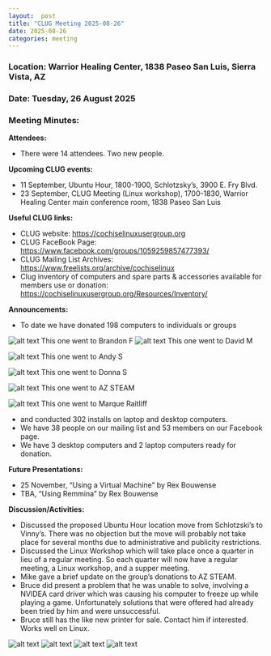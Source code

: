 ```yaml
---
layout:  post
title: "CLUG Meeting 2025-08-26"
date: 2025-08-26
categories: meeting
---
```


### Location: Warrior Healing Center, 1838 Paseo San Luis, Sierra Vista, AZ

### Date: Tuesday, 26 August 2025
### Meeting Minutes:

**Attendees:** 
 * There were 14 attendees.  Two new people.

**Upcoming CLUG events:**
 * 11 September, Ubuntu Hour, 1800-1900, Schlotzsky’s, 3900 E. Fry Blvd.
 * 23 September, CLUG Meeting (Linux workshop), 1700-1830, Warrior Healing Center main conference room, 1838 Paseo San Luis

**Useful CLUG links:**
 * CLUG website:  https://cochiselinuxusergroup.org
 * CLUG FaceBook Page:  https://www.facebook.com/groups/1059259857477393/
 * CLUG Mailing List Archives: https://www.freelists.org/archive/cochiselinux
 * Clug inventory of computers and spare parts & accessories available for members use or donation:  https://cochiselinuxusergroup.org/Resources/Inventory/
          
**Announcements:**
 * To date we have donated 198 computers to individuals or groups

![alt text](https://raw.githubusercontent.com/CochiseLinuxUsersGroup/CochiseLinuxUsersGroup.github.io/master/images2/rsz_computer_donated_to_brandon_fisher.jpg)
This one went to Brandon F
![alt text](https://raw.githubusercontent.com/CochiseLinuxUsersGroup/CochiseLinuxUsersGroup.github.io/master/images2/rsz_computer_donated_to_david_mckim.jpg)
This one went to David M

![alt text](https://raw.githubusercontent.com/CochiseLinuxUsersGroup/CochiseLinuxUsersGroup.github.io/master/images2/rsz_computer_donated_to_andy_shaw.jpg)
This one went to Andy S

![alt text](https://raw.githubusercontent.com/CochiseLinuxUsersGroup/CochiseLinuxUsersGroup.github.io/master/images2/rsz_computer_donated_to_donna_sicovitch.jpg)
This one went to Donna S

![alt text](https://raw.githubusercontent.com/CochiseLinuxUsersGroup/CochiseLinuxUsersGroup.github.io/master/images2/rsz_computer_donated_to_az_steam.jpg)
This one went to AZ STEAM

![alt text](https://raw.githubusercontent.com/CochiseLinuxUsersGroup/CochiseLinuxUsersGroup.github.io/master/images2/rsz_computer_donated_to_marque_ratlif.jpg)
This one went to Marque Raitliff

 * and conducted 302 installs on laptop and desktop computers.
 * We have 38 people on our mailing list and 53 members on our Facebook page.
 * We have 3 desktop computers and 2 laptop computers ready for donation.

**Future Presentations:**
 * 25 November, “Using a Virtual Machine” by Rex Bouwense
 * TBA, “Using Remmina” by Rex Bouwense

**Discussion/Activities:**
 * Discussed the proposed Ubuntu Hour location move from Schlotzski’s to Vinny’s.  There was no objection but the move will probably not take place for several months due to administrative and publicity restrictions.
 * Discussed the Linux Workshop which will take place once a quarter in lieu of a regular meeting.  So each quarter will now have a regular meeting, a Linux workshop, and a supper meeting.
 * Mike gave a brief update on the group’s donations to AZ STEAM.
 * Bruce did present a problem that he was unable to solve, involving a NVIDEA card driver which was causing his computer to freeze up while playing a game.  Unfortunately solutions that were offered had already been tried by him and were unsuccessful.
 * Bruce still has the like new printer for sale.  Contact him if interested.  Works well on Linux.

![alt text](https://raw.githubusercontent.com/CochiseLinuxUsersGroup/CochiseLinuxUsersGroup.github.io/master/images2/rsz_clug_mtg_2025-08-26_1.jpg)
![alt text](https://raw.githubusercontent.com/CochiseLinuxUsersGroup/CochiseLinuxUsersGroup.github.io/master/images2/rsz_clug_mtg_2025-08-26_2.jpg)
![alt text](https://raw.githubusercontent.com/CochiseLinuxUsersGroup/CochiseLinuxUsersGroup.github.io/master/images2/rsz_clug_mtg_2025-08-26_3.jpg)
![alt text](https://raw.githubusercontent.com/CochiseLinuxUsersGroup/CochiseLinuxUsersGroup.github.io/master/images2/rsz_clug_mtg_2025-08-26_4.jpg)
 
